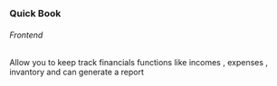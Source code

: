 ### Quick Book ####

###### Frontend ######

Allow you to keep track financials functions like incomes , expenses , invantory and can generate a report
